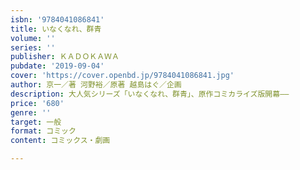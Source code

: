 ```yaml
---
isbn: '9784041086841'
title: いなくなれ、群青
volume: ''
series: ''
publisher: ＫＡＤＯＫＡＷＡ
pubdate: '2019-09-04'
cover: 'https://cover.openbd.jp/9784041086841.jpg'
author: 京一／著 河野裕／原著 越島はぐ／企画
description: 大人気シリーズ「いなくなれ、群青」、原作コミカライズ版開幕――
price: '680'
genre: ''
target: 一般
format: コミック
content: コミックス・劇画

---
```

